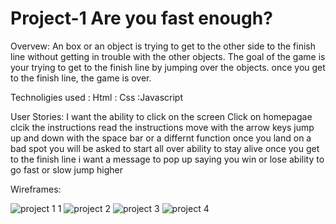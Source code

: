 # Project-1 Are you fast enough?

Overvew: An box or an object is trying to get to the other side to the finish line without getting in trouble with the other objects. The goal of the game is your trying to get to the finish line by jumping over the objects. once you get to the finish line, the game is over.

Technoligies used
: Html
: Css
:Javascript


User Stories: I want the ability to click on the screen
Click on homepagae
clcik the instructions
read the instructions
move  with the arrow keys
jump up and down with the space bar or a differnt function
once you land on a bad spot you will be asked to start all over
ability to stay alive
once you get to the finish line i want a message to pop up saying you win or lose
ability to go fast or slow
jump higher

Wireframes:

![project 1   1](https://user-images.githubusercontent.com/119077836/209373275-49046207-ca22-4446-a024-e375cd42471e.jpg)
![project 2](https://user-images.githubusercontent.com/119077836/209373303-72e66e93-861b-4465-b1cd-13f129bb4234.jpg)
![project 3](https://user-images.githubusercontent.com/119077836/209373316-18a3b46e-ca34-4da9-824f-f8bad304aadd.jpg)
![project 4](https://user-images.githubusercontent.com/119077836/209373346-841a6de7-6caa-4898-8071-ebe4f252e5aa.jpg)
